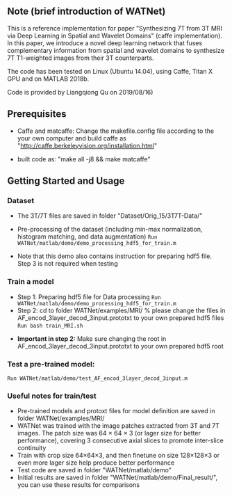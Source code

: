 ## Note (brief introduction of WATNet)
This is a reference implementation for paper "Synthesizing 7T from 3T MRI via Deep Learning in Spatial and Wavelet Domains" (caffe implementation). In this paper, we introduce a novel deep learning network that fuses complementary information from spatial and wavelet domains to synthesize 7T T1-weighted images from their 3T counterparts.

The code has been tested on Linux (Ubuntu 14.04), using Caffe, Titan X GPU and on MATLAB 2018b.

Code is provided by Liangqiong Qu on 2019/08/16)


## Prerequisites
- Caffe and matcaffe: 
Change the makefile.config file according to the your own computer and build caffe as "http://caffe.berkeleyvision.org/installation.html"

- built code as: "make all -j8 && make matcaffe"

## Getting Started and Usage
### Dataset 
- The 3T/7T files are saved in folder "Dataset/Orig_15/3T7T-Data/" 

- Pre-processing of the dataset (including min-max normalization, histogram matching, and data augmentation)
`Run WATNet/matlab/demo/demo_processing_hdf5_for_train.m`
- Note that this demo also contains instruction for preparing hdf5 file. Step 3 is not required when testing

### Train a model
- Step 1: Preparing hdf5 file for Data processing
`Run WATNet/matlab/demo/demo_processing_hdf5_for_train.m `
- Step 2: cd to folder WATNet/examples/MRI/
% please change the files in AF_encod_3layer_decod_3input.prototxt to your own prepared hdf5 files
`Run bash train_MRI.sh`
* **Important in step 2:** Make sure changing the root in AF_encod_3layer_decod_3input.prototxt to your own prepared hdf5 root

### Test a pre-trained model: 

`Run WATNet/matlab/demo/test_AF_encod_3layer_decod_3input.m `


### Useful notes for train/test
- Pre-trained models and protoxt files for model definition are saved in folder WATNet/examples/MRI/
- WATNet was trained with the image patches extracted from 3T and 7T
images. The patch size was 64 × 64 × 3 (or lager size for better performance), covering 3 consecutive axial slices to promote inter-slice continuity
- Train with crop size 64×64×3, and then finetune on size 128×128×3 or even more lager size help produce better performance
- Test code are saved in folder "WATNet/matlab/demo"
- Initial results are saved in folder "WATNet/matlab/demo/Final_result/", you can use these results for comparisons



